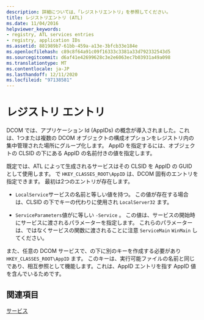```yaml
---
description: 詳細については、「レジストリエントリ」を参照してください。
title: レジストリエントリ (ATL)
ms.date: 11/04/2016
helpviewer_keywords:
- registry, ATL services entries
- registry, application IDs
ms.assetid: 881989b7-61bb-459a-a13e-3bfcb33e184e
ms.openlocfilehash: c89c8f64a91c09f16333c3381a33d792332543d5
ms.sourcegitcommit: d6af41e42699628c3e2e6063ec7b03931a49a098
ms.translationtype: MT
ms.contentlocale: ja-JP
ms.lasthandoff: 12/11/2020
ms.locfileid: "97138581"
---
```

# <a name="registry-entries"></a>レジストリ エントリ

DCOM では、アプリケーション Id (AppIDs) の概念が導入されました。これは、1つまたは複数の DCOM オブジェクトの構成オプションをレジストリ内の集中管理された場所にグループ化します。 AppID を指定するには、オブジェクトの CLSID の下にある AppID の名前付きの値を指定します。

既定では、ATL によって生成されるサービスはその CLSID を AppID の GUID として使用します。 で `HKEY_CLASSES_ROOT\AppID` は、DCOM 固有のエントリを指定できます。 最初は2つのエントリが存在します。

- `LocalService`サービスの名前と等しい値を持つ。 この値が存在する場合は、CLSID の下でキーの代わりに使用され `LocalServer32` ます。

- `ServiceParameters`値がに等しい `-Service` 。 この値は、サービスの開始時にサービスに渡されるパラメーターを指定します。 これらのパラメーターは、ではなくサービスの関数に渡されることに注意 `ServiceMain` `WinMain` してください。

また、任意の DCOM サービスで、の下に別のキーを作成する必要があり `HKEY_CLASSES_ROOT\AppID` ます。 このキーは、実行可能ファイルの名前と同じであり、相互参照として機能します。これは、AppID エントリを指す AppID 値を含んでいるためです。

## <a name="see-also"></a>関連項目

[サービス](../atl/atl-services.md)
